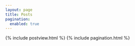 ```yaml
---
layout: page
title: Posts
pagination:
  enabled: true
---
```


{% include postview.html %}
{% include pagination.html %}
